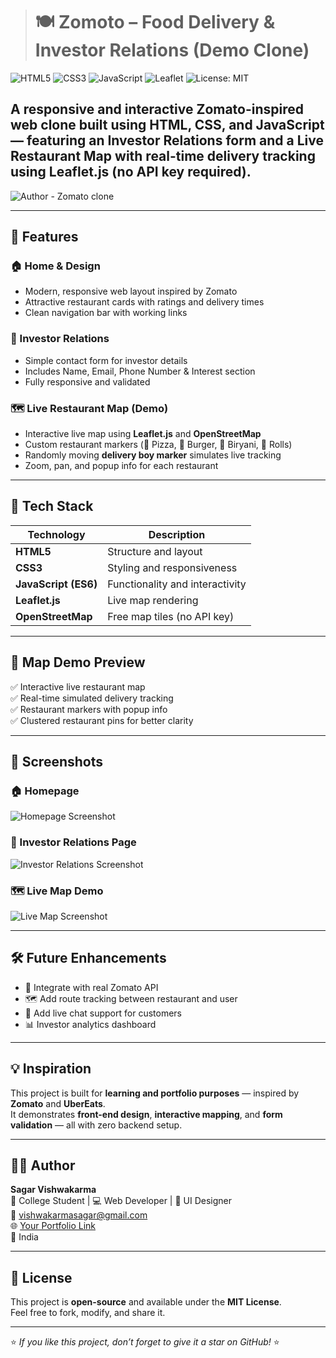 ># 🍽️ Zomoto – Food Delivery & Investor Relations (Demo Clone)

![HTML5](https://img.shields.io/badge/HTML5-orange?logo=html5&logoColor=white)
![CSS3](https://img.shields.io/badge/CSS3-blue?logo=css3&logoColor=white)
![JavaScript](https://img.shields.io/badge/JavaScript-yellow?logo=javascript&logoColor=black)
![Leaflet](https://img.shields.io/badge/Leaflet-199900?logo=leaflet&logoColor=white)
![License: MIT](https://img.shields.io/badge/License-MIT-green)

A responsive and interactive **Zomato-inspired web clone** built using **HTML, CSS, and JavaScript** — featuring an **Investor Relations form** and a **Live Restaurant Map with real-time delivery tracking** using **Leaflet.js** (no API key required).
---

![Author - Zomato clone ](https://i.postimg.cc/Dz8QxDxN/Chat-GPT-Image-Oct-24-2025-09-11-48-AM.png)

---

## 🌟 Features

### 🏠 Home & Design
- Modern, responsive web layout inspired by Zomato  
- Attractive restaurant cards with ratings and delivery times  
- Clean navigation bar with working links  

### 💼 Investor Relations
- Simple contact form for investor details  
- Includes Name, Email, Phone Number & Interest section  
- Fully responsive and validated  

### 🗺️ Live Restaurant Map (Demo)
- Interactive live map using **Leaflet.js** and **OpenStreetMap**  
- Custom restaurant markers (🍕 Pizza, 🍔 Burger, 🍛 Biryani, 🌯 Rolls)  
- Randomly moving **delivery boy marker** simulates live tracking  
- Zoom, pan, and popup info for each restaurant  

---

## 🧩 Tech Stack

| Technology | Description |
|-------------|-------------|
| **HTML5** | Structure and layout |
| **CSS3** | Styling and responsiveness |
| **JavaScript (ES6)** | Functionality and interactivity |
| **Leaflet.js** | Live map rendering |
| **OpenStreetMap** | Free map tiles (no API key) |



---

## 🧭 Map Demo Preview

✅ Interactive live restaurant map  
✅ Real-time simulated delivery tracking  
✅ Restaurant markers with popup info  
✅ Clustered restaurant pins for better clarity  

---

## 📸 Screenshots

### 🏠 Homepage  
![Homepage Screenshot](https://images.unsplash.com/photo-1600891964599-f61ba0e24092?auto=format&fit=crop&w=1200&q=80)

### 💼 Investor Relations Page  
![Investor Relations Screenshot](https://images.unsplash.com/photo-1556740749-887f6717d7e4?auto=format&fit=crop&w=1200&q=80)

### 🗺️ Live Map Demo  
![Live Map Screenshot](https://leafletjs.com/docs/images/leaflet-map.png)

---

## 🛠️ Future Enhancements

- 🔑 Integrate with real Zomato API  
- 🗺️ Add route tracking between restaurant and user  
- 💬 Add live chat support for customers  
- 📊 Investor analytics dashboard  

---

## 💡 Inspiration

This project is built for **learning and portfolio purposes** — inspired by **Zomato** and **UberEats**.  
It demonstrates **front-end design**, **interactive mapping**, and **form validation** — all with zero backend setup.

---

## 👨‍💻 Author

**Sagar Vishwakarma**  
💼 College Student | 💻 Web Developer | 🎨 UI Designer  
📧 [vishwakarmasagar@gmail.com](vishwakarmasagar8471@gmail.com)  
🌐 [Your Portfolio Link](#)  
📍 India  

---

## 🧾 License

This project is **open-source** and available under the **MIT License**.  
Feel free to fork, modify, and share it.

---

⭐ *If you like this project, don’t forget to give it a star on GitHub!* ⭐
